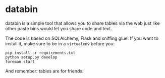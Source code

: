databin
=======

databin is a simple tool that allows you to share tables via the web just like other paste bins would let you share code and text.

The code is based on SQLAlchemy, Flask and sniffing glue. If you want to install it, make sure to be in a ``virtualenv`` before you:

    pip install -r requirements.txt
    python setup.py develop 
    foreman start 

And remember: tables are for friends.

